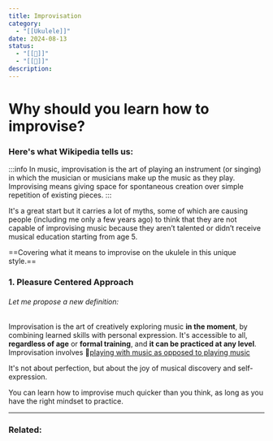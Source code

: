 ```yaml
---
title: Improvisation
category:
  - "[[Ukulele]]"
date: 2024-08-13
status:
  - "[[🔴]]"
  - "[[🌱]]"
description:
---
```





# Why should you learn how to improvise?

### Here's what Wikipedia tells us:
:::info
In music, improvisation is the art of playing an instrument (or singing) in which the musician or musicians make up the music as they play.
Improvising means giving space for spontaneous creation over simple repetition of existing pieces.
:::

It's a great start but it carries a lot of myths, some of which are causing people (including me only a few years ago) to think that they are not capable of improvising music because they aren’t talented or didn’t receive musical education starting from age 5.


==Covering what it means to improvise on the ukulele in this unique style.== 
### 1. Pleasure Centered Approach



###### Let me propose a new definition:

Improvisation is the art of creatively exploring music **in the moment**, by combining learned skills with personal expression. It's accessible to all, **regardless of age** or **formal training**, and **it can be practiced at any level**. Improvisation involves 📝[playing with music as opposed to playing music](/notes/playingwithmusic)


It's not about perfection, but about the joy of musical discovery and self-expression.

You can learn how to improvise much quicker than you think, as long as you have the right mindset to practice.


  
---
### Related: